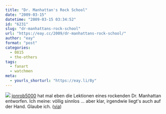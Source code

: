 ```yaml
---
title: "Dr. Manhattan's Rock School"
date: "2009-03-15"
datetime: "2009-03-15 03:34:52"
id: "6231"
slug: "dr-manhattans-rock-school"
url: "https://eay.cc/2009/dr-manhattans-rock-school/"
author: "eay"
format: "post"
categories:
  - 0815
  - the-others
tags:
  - fanart
  - watchmen
meta:
  - yourls_shorturl: "https://eay.li/8y"
---
```


![](/uploads/2009/drmanhattenrock.jpg) [jonrob5000](http://jonrob5000.blogspot.com/2009/03/dr-manhattans-rock-school.html) hat mal eben die Lektionen eines rockenden Dr. Manhattan entworfen. Ich meine: völlig sinnlos ... aber klar, irgendwie liegt's auch auf der Hand. Glaube ich. ([via](http://popmoderne.wordpress.com/2009/03/14/dr-manhattans-rock-school/))
